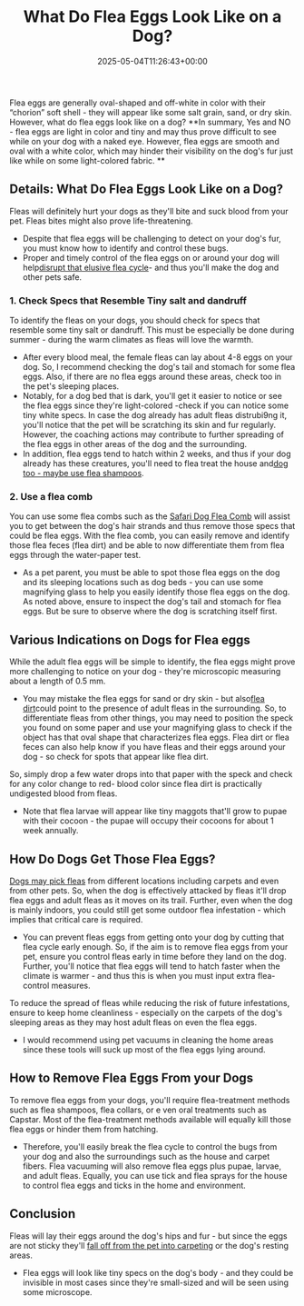 ﻿---
layout: post
title: What Do Flea Eggs Look Like on a Dog?
date: '2025-05-04T11:26:43+00:00'
categories:
- Fleas
- Guide
tags: []
slug: /what-do-flea-eggs-look-like-on-a-dog/
lastmod: 2025-05-07T12:21:28+03:00
---

Flea eggs are generally oval-shaped and off-white in color with their “chorion” soft shell - they will appear like some salt grain, sand, or dry skin. However, what do flea eggs look like on a dog?
**In summary, Yes and NO - flea eggs are light in color and tiny and may thus prove difficult to see while on your dog with a naked eye. However, flea eggs are smooth and oval with a white color, which may hinder their visibility on the dog's fur just like while on some light-colored fabric. **
## Details: What Do Flea Eggs Look Like on a Dog?
Fleas will definitely hurt your dogs as they'll bite and suck blood from your pet. Fleas bites might also prove life-threatening.
- Despite that flea eggs will be challenging to detect on your dog's fur, you must know how to identify and control these bugs.
- Proper and timely control of the flea eggs on or around your dog will help[disrupt that elusive flea cycle](https://pestpolicy.com/flea-life-cycle/)- and thus you'll make the dog and other pets safe.
### 1. Check Specs that Resemble Tiny salt and dandruff
To identify the fleas on your dogs, you should check for specs that resemble some tiny salt or dandruff. This must be especially be done during summer - during the warm climates as fleas will love the warmth.
- After every blood meal, the female fleas can lay about 4-8 eggs on your dog.
So, I recommend checking the dog's tail and stomach for some flea eggs. Also, if there are no flea eggs around these areas, check too in the pet's sleeping places.
- Notably, for a dog bed that is dark, you'll get it easier to notice or see the flea eggs since they're light-colored -check if you can notice some tiny white specs.
In case the dog already has adult fleas distrubi9ng it, you'll notice that the pet will be scratching its skin and fur regularly. However, the coaching actions may contribute to further spreading of the flea eggs in other areas of the dog and the surrounding.
- In addition, flea eggs tend to hatch within 2 weeks, and thus if your dog already has these creatures, you'll need to flea treat the house and[dog too - maybe use flea shampoos](https://pestpolicy.com/best-flea-shampoo-for-dogs/).
### 2. Use a flea comb
You can use some flea combs such as the
[Safari Dog Flea Comb](https://pestpolicy.com/best-flea-combs-for-dogs/)
will assist you to get between the dog's hair strands and thus remove those specs that could be flea eggs.
With the flea comb, you can easily remove and identify those flea feces (flea dirt) and be able to now differentiate them from flea eggs through the water-paper test.
- As a pet parent, you must be able to spot those flea eggs on the dog and its sleeping locations such as dog beds - you can use some magnifying glass to help you easily identify those flea eggs on the dog.
As noted above, ensure to inspect the dog's tail and stomach for flea eggs. But be sure to observe where the dog is scratching itself first.
## Various Indications on Dogs for Flea eggs
While the adult flea eggs will be simple to identify, the flea eggs might prove more challenging to notice on your dog - they're microscopic measuring about a length of 0.5 mm.
- You may mistake the flea eggs for sand or dry skin - but also[flea dirt](https://pestpolicy.com/what-is-flea-dirt/)could point to the presence of adult fleas in the surrounding.
So, to differentiate fleas from other things, you may need to position the speck you found on some paper and use your magnifying glass to check if the object has that oval shape that characterizes flea eggs.
Flea dirt or flea feces can also help know if you have fleas and their eggs around your dog - so check for spots that appear like flea dirt.

So, simply drop a few water drops into that paper with the speck and check for any color change to red- blood color since flea dirt is practically undigested blood from fleas.
- Note that flea larvae will appear like tiny maggots that'll grow to pupae with their cocoon - the pupae will occupy their cocoons for about 1 week annually.
## How Do Dogs Get Those Flea Eggs?
[Dogs may pick fleas](https://pestpolicy.com/how-do-dogs-get-fleas/)
from different locations including carpets and even from other pets. So, when the dog is effectively attacked by fleas it'll drop flea eggs and adult fleas as it moves on its trail.
Further, even when the dog is mainly indoors, you could still get some outdoor flea infestation - which implies that critical care is required.
- You can prevent fleas eggs from getting onto your dog by cutting that flea cycle early enough. So, if the aim is to remove flea eggs from your pet, ensure you control fleas early in time before they land on the dog.
Further, you'll notice that flea eggs will tend to hatch faster when the climate is warmer - and thus this is when you must input extra flea-control measures.

To reduce the spread of fleas while reducing the risk of future infestations, ensure to keep home cleanliness - especially on the carpets of the dog's sleeping areas as they may host adult fleas on even the flea eggs.
- I would recommend using pet vacuums in cleaning the home areas since these tools will suck up most of the flea eggs lying around.
## How to Remove Flea Eggs From your Dogs
To remove flea eggs from your dogs, you'll require flea-treatment methods such as flea shampoos, flea collars, or e
ven oral treatments such as Capstar.
Most of the flea-treatment methods available will equally kill those flea eggs or hinder them from hatching.
- Therefore, you'll easily break the flea cycle to control the bugs from your dog and also the surroundings such as the house and carpet fibers.
Flea vacuuming will also remove flea eggs plus pupae, larvae, and adult fleas. Equally, you can use tick and flea sprays for the house to control flea eggs and ticks in the home and environment.
## Conclusion
Fleas will lay their eggs around the dog's hips and fur - but since the eggs are not sticky they'll
[fall off from the pet into carpeting](https://pestpolicy.com/where-do-fleas-lay-eggs/)
or the dog's resting areas.
- Flea eggs will look like tiny specs on the dog's body - and they could be invisible in most cases since they're small-sized and will be seen using some microscope.